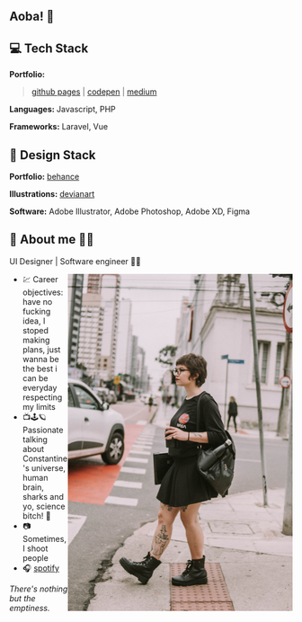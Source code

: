 ## Aoba! 👋

## 💻 Tech Stack 

__Portfolio:__
> [github pages](https://tocrossbridge.github.io) |
> [codepen](https://codepen.io/bridgetocross) |
> [medium](medium.com/@bridgetocross)


__Languages:__ Javascript, PHP 

__Frameworks:__ Laravel, Vue


## 🍩 Design Stack


__Portfolio:__ [behance](https://www.behance.net/bridgetocross)

__Illustrations:__ [devianart](https://www.deviantart.com/losingmybridge)

__Software:__ Adobe Illustrator, Adobe Photoshop, Adobe XD, Figma


## 🌸 About me 🦕🌠

UI Designer | Software engineer 🌱🐛

<img align="right" width="400" height="600" src="./selfie.jpg">

- 💹 Career objectives: have no fucking idea, I stoped making plans, just wanna be the best i can be everyday respecting my limits
- 📺🕹️🪐 Passionate talking about Constantine's universe, human brain, sharks and yo, science bitch! 🦈
- 📷 Sometimes, I shoot people
- 🎧 [spotify](https://open.spotify.com/user/22agzvjyx4zninl5oba3tfcty?si=57d6fa61699c4dad)

_There's nothing but the emptiness._
